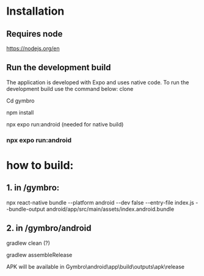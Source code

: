 # Installation

## Requires node
https://nodejs.org/en

## Run the development build
The application is developed with Expo and uses native code. To run the development build use the command below: 
clone

Cd gymbro

npm install

npx expo run:android (needed for native build)

### npx expo run:android

# how to build: 
## 1. in /gymbro:
npx react-native bundle --platform android --dev false --entry-file index.js --bundle-output android/app/src/main/assets/index.android.bundle

## 2. in /gymbro/android 
gradlew clean (?)

gradlew assembleRelease

APK will be available in Gymbro\android\app\build\outputs\apk\release
